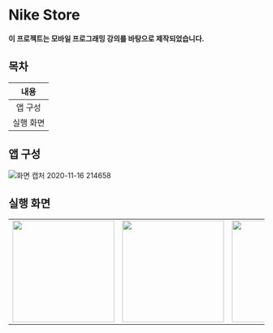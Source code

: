 # Nike Store

**이 프로젝트는 모바일 프로그래밍 강의를 바탕으로 제작되었습니다.**

## 목차

|   내용    |
| :-------: |
| 앱 구성 |
| 실행 화면  |


## 앱 구성


![화면 캡처 2020-11-16 214658](https://user-images.githubusercontent.com/28584213/99254176-48953000-2855-11eb-8859-71fd78601cc5.png)


## 실행 화면

<div style="text-align: center"><table><tr>
  <td style="text-align: center">
    <img src="https://user-images.githubusercontent.com/28584213/99253872-d3c1f600-2854-11eb-9b76-a39fd7900343.png" width="200"/>
</td>
  <td style="text-align: center">
    <img src="https://user-images.githubusercontent.com/28584213/99253876-d4f32300-2854-11eb-9c96-a92018082f40.png" width="200"/>
</td>
  <td style="text-align: center">
<img src="https://user-images.githubusercontent.com/28584213/99253877-d58bb980-2854-11eb-91be-4f3b367f5bec.png" width="200"/>
</td>
</tr>
</table></div>
